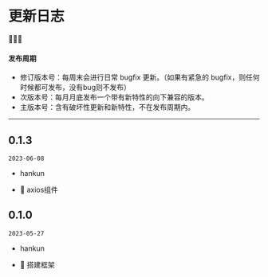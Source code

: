 # 更新日志

🌟🐞🔥

#### 发布周期

- 修订版本号：每周末会进行日常 bugfix 更新。（如果有紧急的 bugfix，则任何时候都可发布，没有bug则不发布）
- 次版本号：每月月底发布一个带有新特性的向下兼容的版本。
- 主版本号：含有破坏性更新和新特性，不在发布周期内。

---
## 0.1.3

`2023-06-08`
- hankun

- 🌟 axios组件

## 0.1.0

`2023-05-27`
- hankun

- 🌟 搭建框架